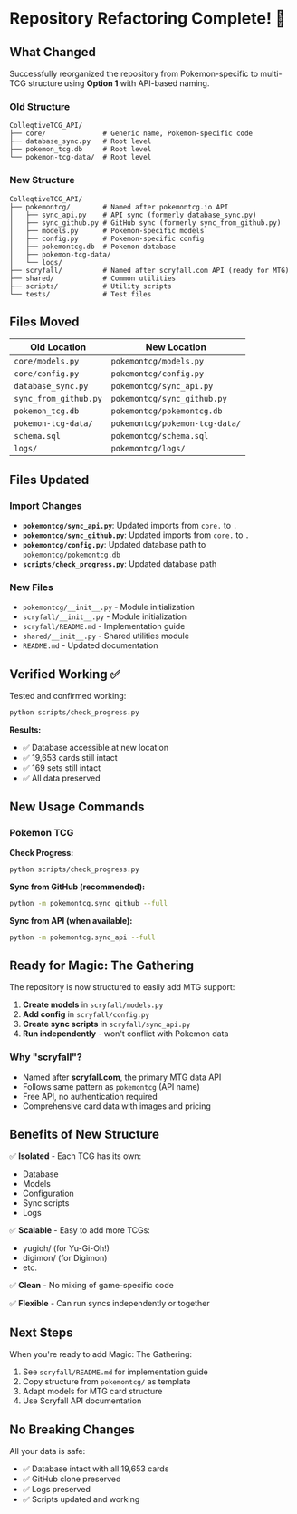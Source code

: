 # Repository Refactoring Complete! 🎉

## What Changed

Successfully reorganized the repository from Pokemon-specific to multi-TCG structure using **Option 1** with API-based naming.

### Old Structure
```
ColleqtiveTCG_API/
├── core/              # Generic name, Pokemon-specific code
├── database_sync.py   # Root level
├── pokemon_tcg.db     # Root level
└── pokemon-tcg-data/  # Root level
```

### New Structure
```
ColleqtiveTCG_API/
├── pokemontcg/        # Named after pokemontcg.io API
│   ├── sync_api.py    # API sync (formerly database_sync.py)
│   ├── sync_github.py # GitHub sync (formerly sync_from_github.py)
│   ├── models.py      # Pokemon-specific models
│   ├── config.py      # Pokemon-specific config
│   ├── pokemontcg.db  # Pokemon database
│   ├── pokemon-tcg-data/
│   └── logs/
├── scryfall/          # Named after scryfall.com API (ready for MTG)
├── shared/            # Common utilities
├── scripts/           # Utility scripts
└── tests/             # Test files
```

## Files Moved

| Old Location | New Location |
|-------------|-------------|
| `core/models.py` | `pokemontcg/models.py` |
| `core/config.py` | `pokemontcg/config.py` |
| `database_sync.py` | `pokemontcg/sync_api.py` |
| `sync_from_github.py` | `pokemontcg/sync_github.py` |
| `pokemon_tcg.db` | `pokemontcg/pokemontcg.db` |
| `pokemon-tcg-data/` | `pokemontcg/pokemon-tcg-data/` |
| `schema.sql` | `pokemontcg/schema.sql` |
| `logs/` | `pokemontcg/logs/` |

## Files Updated

### Import Changes
- **`pokemontcg/sync_api.py`**: Updated imports from `core.` to `.`
- **`pokemontcg/sync_github.py`**: Updated imports from `core.` to `.`
- **`pokemontcg/config.py`**: Updated database path to `pokemontcg/pokemontcg.db`
- **`scripts/check_progress.py`**: Updated database path

### New Files
- `pokemontcg/__init__.py` - Module initialization
- `scryfall/__init__.py` - Module initialization
- `scryfall/README.md` - Implementation guide
- `shared/__init__.py` - Shared utilities module
- `README.md` - Updated documentation

## Verified Working ✅

Tested and confirmed working:
```bash
python scripts/check_progress.py
```

**Results:**
- ✅ Database accessible at new location
- ✅ 19,653 cards still intact
- ✅ 169 sets still intact
- ✅ All data preserved

## New Usage Commands

### Pokemon TCG

**Check Progress:**
```bash
python scripts/check_progress.py
```

**Sync from GitHub (recommended):**
```bash
python -m pokemontcg.sync_github --full
```

**Sync from API (when available):**
```bash
python -m pokemontcg.sync_api --full
```

## Ready for Magic: The Gathering

The repository is now structured to easily add MTG support:

1. **Create models** in `scryfall/models.py`
2. **Add config** in `scryfall/config.py`
3. **Create sync scripts** in `scryfall/sync_api.py`
4. **Run independently** - won't conflict with Pokemon data

### Why "scryfall"?
- Named after **scryfall.com**, the primary MTG data API
- Follows same pattern as `pokemontcg` (API name)
- Free API, no authentication required
- Comprehensive card data with images and pricing

## Benefits of New Structure

✅ **Isolated** - Each TCG has its own:
- Database
- Models
- Configuration
- Sync scripts
- Logs

✅ **Scalable** - Easy to add more TCGs:
- yugioh/ (for Yu-Gi-Oh!)
- digimon/ (for Digimon)
- etc.

✅ **Clean** - No mixing of game-specific code

✅ **Flexible** - Can run syncs independently or together

## Next Steps

When you're ready to add Magic: The Gathering:
1. See `scryfall/README.md` for implementation guide
2. Copy structure from `pokemontcg/` as template
3. Adapt models for MTG card structure
4. Use Scryfall API documentation

## No Breaking Changes

All your data is safe:
- ✅ Database intact with all 19,653 cards
- ✅ GitHub clone preserved
- ✅ Logs preserved
- ✅ Scripts updated and working
